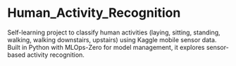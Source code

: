 # Human_Activity_Recognition
Self-learning project to classify human activities (laying, sitting, standing, walking, walking downstairs, upstairs) using Kaggle mobile sensor data. Built in Python with MLOps-Zero for model management, it explores sensor-based activity recognition.
